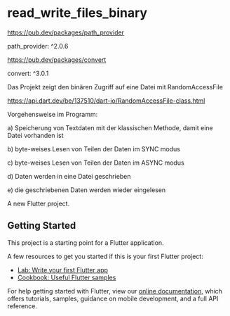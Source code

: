 # read_write_files_binary

https://pub.dev/packages/path_provider

path_provider: ^2.0.6

https://pub.dev/packages/convert

convert: ^3.0.1

Das Projekt zeigt den binären Zugriff auf eine Datei mit RandomAccessFile

https://api.dart.dev/be/137510/dart-io/RandomAccessFile-class.html

Vorgehensweise im Programm:

a) Speicherung von Textdaten mit der klassischen Methode, damit eine Datei vorhanden ist

b) byte-weises Lesen von Teilen der Daten im SYNC modus

c) byte-weises Lesen von Teilen der Daten im ASYNC modus

d) Daten werden in eine Datei geschrieben

e) die geschriebenen Daten werden wieder eingelesen


A new Flutter project.

## Getting Started

This project is a starting point for a Flutter application.

A few resources to get you started if this is your first Flutter project:

- [Lab: Write your first Flutter app](https://flutter.dev/docs/get-started/codelab)
- [Cookbook: Useful Flutter samples](https://flutter.dev/docs/cookbook)

For help getting started with Flutter, view our
[online documentation](https://flutter.dev/docs), which offers tutorials,
samples, guidance on mobile development, and a full API reference.
